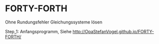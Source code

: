 # FORTY-FORTH
Ohne Rundungsfehler Gleichungssysteme lösen

Step_1: Anfangsprogramm, Siehe http://OpaStefanVogel.github.io/FORTY-FORTH/


